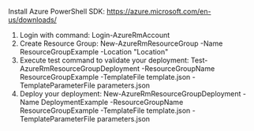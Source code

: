 Install Azure PowerShell SDK: https://azure.microsoft.com/en-us/downloads/

1. Login with command: Login-AzureRmAccount
2. Create Resource Group:
New-AzureRmResourceGroup -Name ResourceGroupExample -Location "Location"
3. Execute test command to validate your deployment:
Test-AzureRmResourceGroupDeployment -ResourceGroupName ResourceGroupExample -TemplateFile template.json -TemplateParameterFile parameters.json
4. Deploy your deployment:
New-AzureRmResourceGroupDeployment -Name DeploymentExample -ResourceGroupName ResourceGroupExample -TemplateFile template.json -TemplateParameterFile parameters.json
